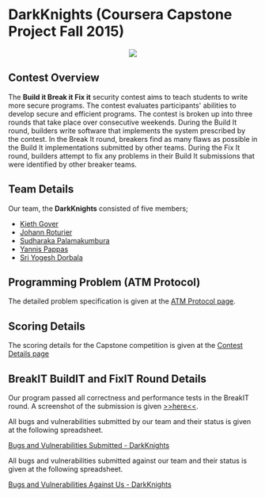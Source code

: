 # DarkKnights (Coursera Capstone Project Fall 2015)

<p align="center">
  <img src = "https://docs.google.com/drawings/d/13v-l8ccPZwPVk-PVB1B6ZVM8lSgOs2FZkcAnzdkE4sI/pub?w=482&h=344"/>
</p>

## Contest Overview

The **Build it Break it Fix it** security contest aims to teach students to write more secure programs. The contest evaluates participants' abilities to develop secure and efficient programs. The contest is broken up into three rounds that take place over consecutive weekends. During the Build It round, builders write software that implements the system prescribed by the contest. In the Break It round, breakers find as many flaws as possible in the Build It implementations submitted by other teams. During the Fix It round, builders attempt to fix any problems in their Build It submissions that were identified by other breaker teams.

## Team Details

Our team, the **DarkKnights** consisted of five members;

- [Kieth Gover][keith]
- [Johann Roturier][johann]
- [Sudharaka Palamakumbura][sudharaka]
- [Yannis Pappas][yannis]
- [Sri Yogesh Dorbala][yogesh]

## Programming Problem (ATM Protocol)

The detailed problem specification is given at the [ATM Protocol page][atm_prot]. 

## Scoring Details

The scoring details for the Capstone competition is given at the [Contest Details page][contest_details]

## BreakIT BuildIT and FixIT Round Details

Our program passed all correctness and performance tests in the BreakIT round. A screenshot of the submission is given [>>here<<](https://drive.google.com/file/d/0B3wxNacs5YCeRHRyRVFiQy1aMlE/view?usp=sharing). 

All bugs and vulnerabilities submitted by our team and their status is given at the following spreadsheet. 

[Bugs and Vulnerabilities Submitted - DarkKnights](https://docs.google.com/a/mun.ca/spreadsheets/d/1NF_7x42T_bKEm-KebHvkf8bfCzgYY2lAPdoe4g9Hwfg/edit?usp=sharing)

All bugs and vulnerabilities submitted against our team and their status is given at the following spreadsheet. 

[Bugs and Vulnerabilities Against Us - DarkKnights](https://docs.google.com/a/mun.ca/spreadsheets/d/1oZaY_aGn50vltuZSTTwfxD8pFPAyJ1Xyutnvcm7xvLM/edit?usp=sharing)

[keith]: <https://www.linkedin.com/pub/keith-gover/3/905/718>
[johann]: <https://ie.linkedin.com/in/johannroturier>
[sudharaka]: <https://ca.linkedin.com/in/sudharakap>
[yannis]: <https://gr.linkedin.com/in/ypappas>
[yogesh]: <https://in.linkedin.com/in/sriyogeshdorbala>
[atm_prot]: <https://github.com/SudharakaP/DarkKnights/blob/master/atm.md>
[contest_details]: <https://github.com/SudharakaP/DarkKnights/wiki/Contest-Details>

